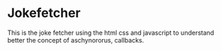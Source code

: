 # Jokefetcher
This is the joke fetcher using the html css and javascript to understand better the concept of aschynororus, callbacks.
